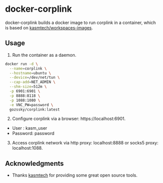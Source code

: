 # docker-corplink
docker-corplink builds a docker image to run corplink in a container, which is based on [kasmtech/workspaces-images](https://github.com/kasmtech/workspaces-images).

## Usage

1. Run the container as a daemon.

```bash
docker run -d \
  --name=corplink \
  --hostname=ubuntu \
  --device=/dev/net/tun \
  --cap-add=NET_ADMIN \
  --shm-size=512m \
  -p 6901:6901 \
  -p 8888:8118 \
  -p 1088:1080 \
  -e VNC_PW=password \
  gozssky/corplink:latest
```

2. Configure corplink via a browser: https://localhost:6901.

* User : kasm_user
* Password: password

3. Access corplink network via http proxy: localhost:8888 or socks5 proxy: localhost:1088.

## Acknowledgments

* Thanks [kasmtech](https://github.com/kasmtech) for providing some great open source tools.
